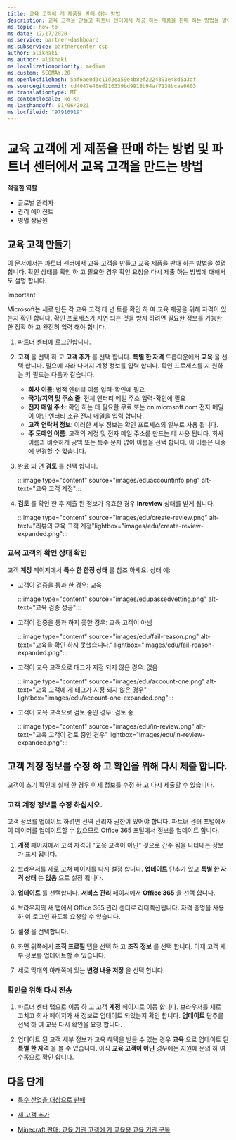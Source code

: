 ```yaml
---
title: 교육 고객에 게 제품을 판매 하는 방법
description: 교육 고객을 만들고 파트너 센터에서 제공 하는 제품을 판매 하는 방법을 알아보세요. 교육 고객의 확인 상태 확인을 포함 합니다.
ms.topic: how-to
ms.date: 12/17/2020
ms.service: partner-dashboard
ms.subservice: partnercenter-csp
author: alikhaki
ms.author: alikhaki
ms.localizationpriority: medium
ms.custom: SEOMAY.20
ms.openlocfilehash: 5af6ae0d3c11d2ea59e4b8ef2224393e48d6a3df
ms.sourcegitcommit: cd4047e46ed116339bd9918b94af7138bcae6603
ms.translationtype: MT
ms.contentlocale: ko-KR
ms.lasthandoff: 01/06/2021
ms.locfileid: "97916919"
---
```

# <a name="how-to-sell-offers-to-education-customers-and-how-to-create-an-education-customer-in-partner-center"></a>교육 고객에 게 제품을 판매 하는 방법 및 파트너 센터에서 교육 고객을 만드는 방법


**적절한 역할**

- 글로벌 관리자
- 관리 에이전트
- 영업 상담원

## <a name="create-an-education-customer"></a>교육 고객 만들기

이 문서에서는 파트너 센터에서 교육 고객을 만들고 교육 제품을 판매 하는 방법을 설명 합니다. 확인 상태를 확인 하 고 필요한 경우 확인 요청을 다시 제출 하는 방법에 대해서도 설명 합니다.

> [!IMPORTANT]
> Microsoft는 새로 만든 각 교육 고객 테 넌 트를 확인 하 여 교육 제공을 위해 자격이 있는지 확인 합니다.  확인 프로세스가 지연 되는 것을 방지 하려면 필요한 정보를 가능한 한 정확 하 고 완전히 입력 해야 합니다.

1. 파트너 센터에 로그인합니다.

2. **고객** 을 선택 하 고 **고객 추가** 를 선택 합니다. **특별 한 자격** 드롭다운에서 **교육** 을 선택 합니다.  필요에 따라 나머지 계정 정보를 입력 합니다.  확인 프로세스를 지 원하는 키 필드는 다음과 같습니다.

   - **회사 이름**: 법적 엔터티 이름 입력-확인에 필요
   - **국가/지역 및 주소 줄**: 전체 엔터티 메일 주소 입력-확인에 필요
   - **전자 메일 주소**: 확인 하는 데 필요한 무료 또는 on.microsoft.com 전자 메일이 아닌 엔터티 소유 전자 메일을 입력 합니다.
   - **고객 연락처 정보**: 이러한 세부 정보는 확인 프로세스의 일부로 사용 됩니다.
   - **주 도메인 이름**: 고객의 계정 및 전자 메일 주소를 만드는 데 사용 됩니다.  회사 이름과 비슷하게 공백 또는 특수 문자 없이 이름을 선택 합니다.  이 이름은 나중에 변경할 수 없습니다.

3. 완료 되 면 **검토** 를 선택 합니다.

   :::image type="content" source="images/eduaccountinfo.png" alt-text="교육 고객 계정":::

4. **검토** 를 확인 한 후 제출 된 정보가 유효한 경우 **inreview** 상태를 받게 됩니다. 

    :::image type="content" source="images/edu/create-review.png" alt-text="리뷰의 교육 고객 계정"lightbox="images/edu/create-review-expanded.png":::

### <a name="confirm-your-education-customers-verification-status"></a>교육 고객의 확인 상태 확인

고객 **계정** 페이지에서 **특수 한 한정 상태** 를 참조 하세요.
상태 예:

- 고객이 검증을 통과 한 경우: 교육

   :::image type="content" source="images/edupassedvetting.png" alt-text="교육 검증 성공":::

- 고객이 검증을 통과 하지 못한 경우: 교육 고객이 아님

   :::image type="content" source="images/edu/fail-reason.png" alt-text="교육을 확인 하지 못했습니다." lightbox="images/edu/fail-reason-expanded.png":::

- 고객이 교육 고객으로 태그가 지정 되지 않은 경우: 없음

   :::image type="content" source="images/edu/account-one.png" alt-text="교육 고객에 게 태그가 지정 되지 않은 경우" lightbox="images/edu/account-one-expanded.png":::

- 고객이 교육 고객으로 검토 중인 경우: 검토 중

    :::image type="content" source="images/edu/in-review.png" alt-text="교육 고객이 검토 중인 경우" lightbox="images/edu/in-review-expanded.png":::

## <a name="correct-the-customer-account-info-and-resubmit-for-verification"></a>고객 계정 정보를 수정 하 고 확인을 위해 다시 제출 합니다.

고객이 초기 확인에 실패 한 경우 이제 정보를 수정 하 고 다시 제출할 수 있습니다.

### <a name="correct-the-customer-account-information"></a>고객 계정 정보를 수정 하십시오.

고객 정보를 업데이트 하려면 전역 관리자 권한이 있어야 합니다. 파트너 센터 포털에서이 데이터를 업데이트할 수 없으므로 Office 365 포털에서 정보를 업데이트 합니다.

1. **계정** 페이지에서 고객 자격이 "교육 고객이 아닌" 것으로 간주 됨을 나타내는 정보가 표시 됩니다.

2. 브라우저를 새로 고쳐 페이지를 다시 설정 합니다. **업데이트** 단추가 있고 **특별 한 자격 상태** 는 **없음** 으로 설정 됩니다.

3. **업데이트** 를 선택합니다. **서비스 관리** 페이지에서 **Office 365** 을 선택 합니다.

4. 브라우저의 새 탭에서 Office 365 관리 센터로 리디렉션됩니다. 자격 증명을 사용 하 여 로그인 하도록 요청할 수 있습니다.

5. **설정** 을 선택합니다.

6. 화면 위쪽에서 **조직 프로필** 탭을 선택 하 고 **조직 정보** 를 선택 합니다. 이제 고객 세부 정보를 업데이트할 수 있습니다.

7. 세로 막대의 아래쪽에 있는 **변경 내용 저장** 을 선택 합니다.  

### <a name="resubmit-for-verification"></a>확인을 위해 다시 전송

1. 파트너 센터 탭으로 이동 하 고 고객 **계정** 페이지로 이동 합니다. 브라우저를 새로 고치고 회사 페이지가 새 정보로 업데이트 되었는지 확인 합니다. **업데이트** 단추를 선택 하 여 교육 다시 확인을 요청 합니다.

2. 업데이트 된 고객 세부 정보가 교육 혜택을 받을 수 있는 경우 **교육** 으로 업데이트 된 **특별 한 자격** 을 볼 수 있습니다. 아직 **교육 고객이 아닌** 경우에는 지원에 문의 하 여 수동으로 확인 합니다.

## <a name="next-steps"></a>다음 단계

- [특수 산업을 대상으로 판매](get-special-pricing-for-offers.md)

- [새 고객 추가](add-a-new-customer.md)

- [Minecraft 판매: 교육 기관 고객에 게 교육용 교육 기관 구독](minecraft-subscriptions.md)

